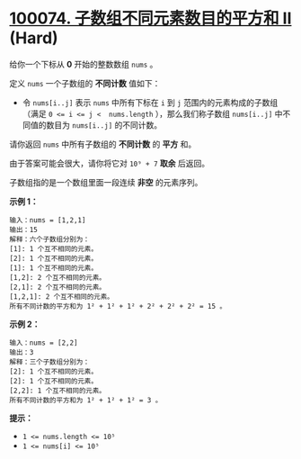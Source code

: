 # [100074. 子数组不同元素数目的平方和 II][link] (Hard)

[link]: https://leetcode.cn/contest/biweekly-contest-116/problems/subarrays-distinct-element-sum-of-squares-ii/

给你一个下标从 **0** 开始的整数数组 `nums` 。

定义 `nums` 一个子数组的 **不同计数** 值如下：

- 令 `nums[i..j]` 表示 `nums` 中所有下标在 `i` 到 `j` 范围内的元素构成的子数组（满足 `0 <= i <= j < 
nums.length` ），那么我们称子数组 `nums[i..j]` 中不同值的数目为 `nums[i..j]` 的不同计数。

请你返回 `nums` 中所有子数组的 **不同计数** 的 **平方** 和。

由于答案可能会很大，请你将它对 `10⁹ + 7` **取余** 后返回。

子数组指的是一个数组里面一段连续 **非空** 的元素序列。

**示例 1：**

```
输入：nums = [1,2,1]
输出：15
解释：六个子数组分别为：
[1]: 1 个互不相同的元素。
[2]: 1 个互不相同的元素。
[1]: 1 个互不相同的元素。
[1,2]: 2 个互不相同的元素。
[2,1]: 2 个互不相同的元素。
[1,2,1]: 2 个互不相同的元素。
所有不同计数的平方和为 1² + 1² + 1² + 2² + 2² + 2² = 15 。
```

**示例 2：**

```
输入：nums = [2,2]
输出：3
解释：三个子数组分别为：
[2]: 1 个互不相同的元素。
[2]: 1 个互不相同的元素。
[2,2]: 1 个互不相同的元素。
所有不同计数的平方和为 1² + 1² + 1² = 3 。
```

**提示：**

- `1 <= nums.length <= 10⁵`
- `1 <= nums[i] <= 10⁵`
